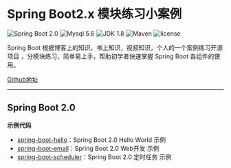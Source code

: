 Spring Boot2.x 模块练习小案例
=========================

![Spring Boot 2.0](https://img.shields.io/badge/Spring%20Boot-2.0-brightgreen.svg)
![Mysql 5.6](https://img.shields.io/badge/Mysql-5.6-blue.svg)
![JDK 1.8](https://img.shields.io/badge/JDK-1.8-brightgreen.svg)
![Maven](https://img.shields.io/badge/Maven-3.5.0-yellowgreen.svg)
![license](https://img.shields.io/badge/license-MPL--2.0-blue.svg)
 
Spring Boot 根据博客上的知识，书上知识，视频知识，个人的一个案例练习开源项目 ，分模块练习，简单易上手，帮助初学者快速掌握 Spring Boot 各组件的使用。

[Github地址](https://github.com/yurenmatou/SpringBoot2-SringBoot-learning-project)

---

## Spring Boot 2.0
 
 
**示例代码**

- [spring-boot-hello](https://github.com/yurenmatou/SpringBoot2-SringBoot-learning-project/tree/master/spring-boot-hello)：Spring Boot 2.0  Hello World 示例
- [spring-boot-email](https://github.com/yurenmatou/SpringBoot2-SringBoot-learning-project/tree/master/spring-boot-email)：Spring Boot 2.0  Web开发 示例
- [spring-boot-scheduler](https://github.com/yurenmatou/SpringBoot2-SringBoot-learning-project/tree/master/spring-boot-scheduler)：Spring Boot 2.0  定时任务 示例
